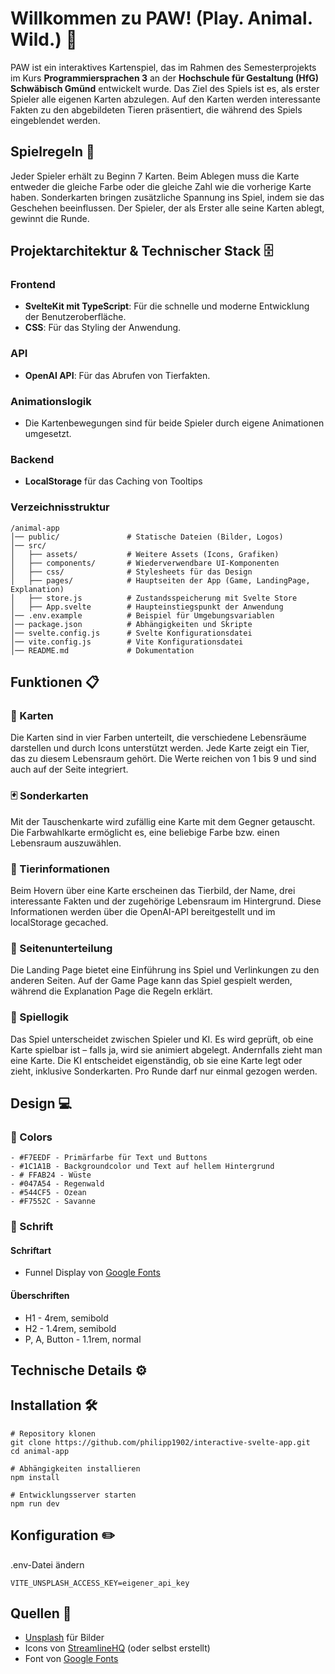 # Willkommen zu PAW! (Play. Animal. Wild.) 🐾

PAW ist ein interaktives Kartenspiel, das im Rahmen des Semesterprojekts im Kurs **Programmiersprachen 3** an der **Hochschule für Gestaltung (HfG) Schwäbisch Gmünd** entwickelt wurde. Das Ziel des Spiels ist es, als erster Spieler alle eigenen Karten abzulegen. Auf den Karten werden interessante Fakten zu den abgebildeten Tieren präsentiert, die während des Spiels eingeblendet werden.

## Spielregeln 🚨

Jeder Spieler erhält zu Beginn 7 Karten. Beim Ablegen muss die Karte entweder die gleiche Farbe oder die gleiche Zahl wie die vorherige Karte haben. Sonderkarten bringen zusätzliche Spannung ins Spiel, indem sie das Geschehen beeinflussen. Der Spieler, der als Erster alle seine Karten ablegt, gewinnt die Runde.

## Projektarchitektur & Technischer Stack 🗄

### Frontend

- **SvelteKit mit TypeScript**: Für die schnelle und moderne Entwicklung der Benutzeroberfläche.
- **CSS**: Für das Styling der Anwendung.

### API

- **OpenAI API**: Für das Abrufen von Tierfakten.

### Animationslogik

- Die Kartenbewegungen sind für beide Spieler durch eigene Animationen umgesetzt.

### Backend
- **LocalStorage** für das Caching von Tooltips

### Verzeichnisstruktur

```plaintext
/animal-app
│── public/               # Statische Dateien (Bilder, Logos)
│── src/
│   ├── assets/           # Weitere Assets (Icons, Grafiken)
│   ├── components/       # Wiederverwendbare UI-Komponenten
│   ├── css/              # Stylesheets für das Design
│   ├── pages/            # Hauptseiten der App (Game, LandingPage, Explanation)
│   ├── store.js          # Zustandsspeicherung mit Svelte Store
│   ├── App.svelte        # Haupteinstiegspunkt der Anwendung
│── .env.example          # Beispiel für Umgebungsvariablen
│── package.json          # Abhängigkeiten und Skripte
│── svelte.config.js      # Svelte Konfigurationsdatei
│── vite.config.js        # Vite Konfigurationsdatei
│── README.md             # Dokumentation
```

## Funktionen 📋

### 🎴 Karten
Die Karten sind in vier Farben unterteilt, die verschiedene Lebensräume darstellen und durch Icons unterstützt werden. Jede Karte zeigt ein Tier, das zu diesem Lebensraum gehört. Die Werte reichen von 1 bis 9 und sind auch auf der Seite integriert.

### 🃏 Sonderkarten
Mit der Tauschenkarte wird zufällig eine Karte mit dem Gegner getauscht. Die Farbwahlkarte ermöglicht es, eine beliebige Farbe bzw. einen Lebensraum auszuwählen.

### 🦥 Tierinformationen
Beim Hovern über eine Karte erscheinen das Tierbild, der Name, drei interessante Fakten und der zugehörige Lebensraum im Hintergrund. Diese Informationen werden über die OpenAI-API bereitgestellt und im localStorage gecached.

### 📖 Seitenunterteilung
Die Landing Page bietet eine Einführung ins Spiel und Verlinkungen zu den anderen Seiten. Auf der Game Page kann das Spiel gespielt werden, während die Explanation Page die Regeln erklärt.

### 🧠 Spiellogik
Das Spiel unterscheidet zwischen Spieler und KI. Es wird geprüft, ob eine Karte spielbar ist – falls ja, wird sie animiert abgelegt. Andernfalls zieht man eine Karte. Die KI entscheidet eigenständig, ob sie eine Karte legt oder zieht, inklusive Sonderkarten. Pro Runde darf nur einmal gezogen werden.

## Design 💻
### 🎨 Colors
```plaintext
- #F7EEDF - Primärfarbe für Text und Buttons
- #1C1A1B - Backgroundcolor und Text auf hellem Hintergrund
- # FFAB24 - Wüste
- #047A54 - Regenwald
- #544CF5 - Ozean
- #F7552C - Savanne
```
### 📜 Schrift
#### Schriftart
- Funnel Display von [Google Fonts](https://fonts.google.com/specimen/Funnel+Display?categoryFilters=Feeling:/Expressive/Calm)
#### Überschriften
- H1 - 4rem, semibold
- H2 - 1.4rem, semibold
- P, A, Button - 1.1rem, normal

## Technische Details ⚙

## Installation 🛠️
```plaintext
# Repository klonen
git clone https://github.com/philipp1902/interactive-svelte-app.git
cd animal-app

# Abhängigkeiten installieren
npm install

# Entwicklungsserver starten
npm run dev
```

## Konfiguration ✏️

.env-Datei ändern
```plaintext
VITE_UNSPLASH_ACCESS_KEY=eigener_api_key
```

## Quellen 🔗
- [Unsplash](https://unsplash.com/de) für Bilder
- Icons von [StreamlineHQ](https://www.streamlinehq.com/icons/material-symbols-outlined-line) (oder selbst erstellt)
- Font von [Google Fonts](https://fonts.google.com/specimen/Funnel+Display?categoryFilters=Feeling:/Expressive/Calm)


